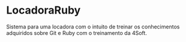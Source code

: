 LocadoraRuby
============

Sistema para uma locadora com o intuito de treinar os conhecimentos adquiridos sobre Git e Ruby com o treinamento da 4Soft.
